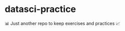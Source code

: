 # datasci-practice
:bar_chart: Just another repo to keep exercises and practices :chart_with_upwards_trend:
